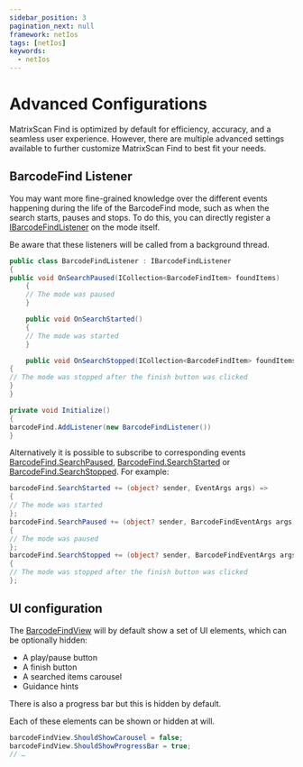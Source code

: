 ```yaml
---
sidebar_position: 3
pagination_next: null
framework: netIos
tags: [netIos]
keywords:
  - netIos
---
```


# Advanced Configurations

MatrixScan Find is optimized by default for efficiency, accuracy, and a seamless user experience. However, there are multiple advanced settings available to further customize MatrixScan Find to best fit your needs.

## BarcodeFind Listener

You may want more fine-grained knowledge over the different events happening during the life of the BarcodeFind mode, such as when the search starts, pauses and stops. To do this, you can directly register a [IBarcodeFindListener](https://docs.scandit.com/data-capture-sdk/dotnet.ios/barcode-capture/api/barcode-find-listener.html#interface-scandit.datacapture.barcode.find.IBarcodeFindListener) on the mode itself.

Be aware that these listeners will be called from a background thread.

```csharp
public class BarcodeFindListener : IBarcodeFindListener
{
public void OnSearchPaused(ICollection<BarcodeFindItem> foundItems)
    {
    // The mode was paused
    }

    public void OnSearchStarted()
    {
    // The mode was started
    }

    public void OnSearchStopped(ICollection<BarcodeFindItem> foundItems)
{
// The mode was stopped after the finish button was clicked
}
}

private void Initialize()
{
barcodeFind.AddListener(new BarcodeFindListener())
}
```

Alternatively it is possible to subscribe to corresponding events [BarcodeFind.SearchPaused](https://docs.scandit.com/data-capture-sdk/dotnet.ios/barcode-capture/api/barcode-find.html#property-scandit.datacapture.barcode.find.BarcodeFind.SearchPaused), [BarcodeFind.SearchStarted](https://docs.scandit.com/data-capture-sdk/dotnet.ios/barcode-capture/api/barcode-find.html#property-scandit.datacapture.barcode.find.BarcodeFind.SearchStarted) or [BarcodeFind.SearchStopped](https://docs.scandit.com/data-capture-sdk/dotnet.ios/barcode-capture/api/barcode-find.html#property-scandit.datacapture.barcode.find.BarcodeFind.SearchStopped). For example:

```csharp
barcodeFind.SearchStarted += (object? sender, EventArgs args) =>
{
// The mode was started
};
barcodeFind.SearchPaused += (object? sender, BarcodeFindEventArgs args) =>
{
// The mode was paused
};
barcodeFind.SearchStopped += (object? sender, BarcodeFindEventArgs args) =>
{
// The mode was stopped after the finish button was clicked
};
```

## UI configuration

The [BarcodeFindView](https://docs.scandit.com/data-capture-sdk/dotnet.ios/barcode-capture/api/ui/barcode-find-view.html#class-scandit.datacapture.barcode.find.ui.BarcodeFindView) will by default show a set of UI elements, which can be optionally hidden:

- A play/pause button
- A finish button
- A searched items carousel
- Guidance hints

There is also a progress bar but this is hidden by default.

Each of these elements can be shown or hidden at will.

```csharp
barcodeFindView.ShouldShowCarousel = false;
barcodeFindView.ShouldShowProgressBar = true;
// …
```
